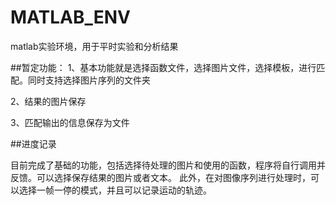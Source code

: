 # MATLAB_ENV
matlab实验环境，用于平时实验和分析结果

##暂定功能：
1、基本功能就是选择函数文件，选择图片文件，选择模板，进行匹配。同时支持选择图片序列的文件夹

2、结果的图片保存

3、匹配输出的信息保存为文件

##进度记录

目前完成了基础的功能，包括选择待处理的图片和使用的函数，程序将自行调用并反馈。可以选择保存结果的图片或者文本。 此外，在对图像序列进行处理时，可以选择一帧一停的模式，并且可以记录运动的轨迹。
